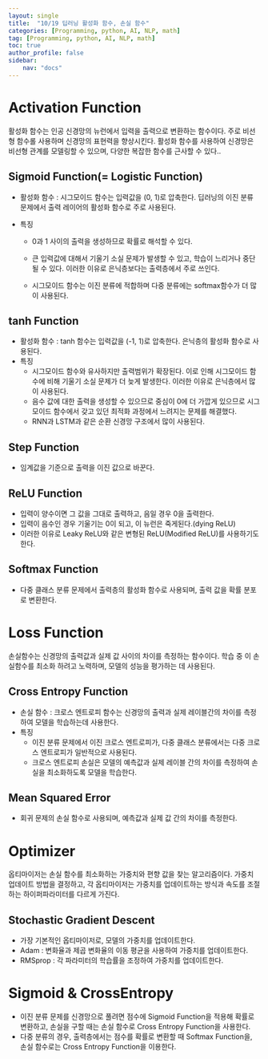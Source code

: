 ```yaml
---
layout: single
title:  "10/19 딥러닝 활성화 함수, 손실 함수"
categories: [Programming, python, AI, NLP, math]
tag: [Programming, python, AI, NLP, math]
toc: true
author_profile: false
sidebar:
    nav: "docs"
---
```


#  Activation Function 

활성화 함수는 인공 신경망의 뉴런에서 입력을 출력으로 변환하는 함수이다. 주로 비선형 함수롤 사용하며 신경망의 표현력을 향상시킨다. 활성화 함수를 사용하여 신경망은 비선형 관계를 모델링할 수 있으며, 다양한 복잡한 함수를 근사할 수 있다..

## Sigmoid Function(= Logistic Function)

* 활성화 함수 : 시그모이드 함수는 입력값을 (0, 1)로 압축한다. 딥러닝의 이진 분류 문제에서 출력 레이어의 활성화 함수로 주로 사용된다.

* 특징

  * 0과 1 사이의 출력을 생성하므로 확률로 해석할 수 있다.

  * 큰 입력값에 대해서 기울기 소실 문제가 발생할 수 있고, 학습이 느리거나 중단될 수 있다. 이러한 이유로 은닉층보다는 출력층에서 주로 쓰인다.

  * 시그모이드 함수는 이진 분류에 적합하며 다중 분류에는 softmax함수가 더 많이 사용된다.

    

## tanh Function

* 활성화 함수 : tanh 함수는 입력값을  (-1, 1)로 압축한다. 은닉층의 활성화 함수로 사용된다.
* 특징
  * 시그모이드 함수와 유사하지만 출력범위가 확장된다. 이로 인해 시그모이드 함수에 비해 기울기 소실 문제가 더 늦게 발생한다. 이러한 이유로 은닉층에서 많이 사용된다.
  * 음수 값에 대한 출력을 생성할 수 있으므로 중심이 0에 더 가깝게 있으므로 시그모이드 함수에서 갖고 있던 최적화 과정에서 느려지는 문제를 해결했다.
  * RNN과 LSTM과 같은 순환 신경망 구조에서 많이 사용된다.



## Step Function

* 임계값을 기준으로 출력을 이진 값으로 바꾼다.



## ReLU Function

* 입력이 양수이면 그 값을 그대로 출력하고, 음일 경우 0을 출력한다.
* 입력이 음수인 경우 기울기는 0이 되고, 이 뉴런은 죽게된다.(dying ReLU)
* 이러한 이유로 Leaky ReLU와 같은 변형된 ReLU(Modified ReLU)를 사용하기도 한다.



## Softmax Function

* 다중 클래스 분류 문제에서 출력층의 활성화 함수로 사용되며, 출력 값을 확률 분포로 변환한다.

# Loss Function

손실함수는 신경망의 출력값과 실제 값 사이의 차이를 측정하는 함수이다. 학습 중 이 손실함수를 최소화 하려고 노력하며, 모델의 성능을 평가하는 데 사용된다. 

## Cross Entropy Function

* 손실 함수 : 크로스 엔트로피 함수는 신경망의 출력과 실제 레이블간의 차이를 측정하여 모델을 학습하는데 사용한다.
* 특징
  * 이진 분류 문제에서 이진 크로스 엔트로피가, 다중 클래스 분류에서는 다중 크로스 엔트로피가 일반적으로 사용된다.
  * 크로스 엔트로피 손실은 모델의 예측값과 실제 레이블 간의 차이를 측정하여 손실을 최소화하도록 모델을 학습한다.

## Mean Squared Error

* 회귀 문제의 손실 함수로 사용되며, 예측값과 실제 값 간의 차이를 측정한다.



# Optimizer

옵티마이저는 손실 함수를 최소화하는 가중치와 편향 값을 찾는 알고리즘이다. 가중치 업데이트 방법을 결정하고, 각 옵티마이저는 가중치를 업데이트하는 방식과 속도를 조절하는 하이퍼파라미터를 다르게 가진다.

## Stochastic Gradient Descent

* 가장 기본적인 옵티마이저로, 모델의 가중치를 업데이트한다.
* Adam : 변화율과 제곱 변화율의 이동 평균을 사용하여 가중치를 업데이트한다.
* RMSprop : 각 파라미터의 학습률을 조정하여 가중치를 업데이트한다.



# Sigmoid & CrossEntropy

* 이진 분류 문제를 신경망으로 풀려면 점수에 Sigmoid Function을 적용해 확률로 변환하고, 손실을 구할 때는 손실 함수로 Cross Entropy Function을 사용한다. 
* 다중 분류의 경우, 출력층에서는 점수를 확률로 변환할 때 Softmax Function을, 손실 함수로는 Cross Entropy Function을 이용한다. 